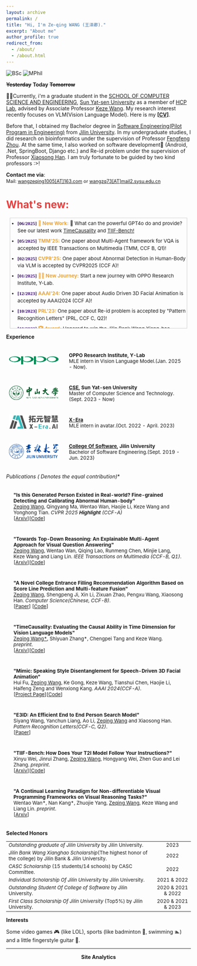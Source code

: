 ```yaml
---
layout: archive
permalink: /
title: "Hi, I'm Ze-qing WANG (王泽卿)."
excerpt: "About me"
author_profile: true
redirect_from: 
  - /about/
  - /about.html
---
```


![BSc](https://img.shields.io/badge/B.Sc.-Jilin%20Univ.%20(2019--2023)-yellowgreen?style=flat-square&color=181717&labelColor=red)
![MPhil](https://img.shields.io/badge/MPhil.-SYSU.%20(2023--Now)-yellowgreen?style=flat-square&color=181717&labelColor=blue)

<!-------------------->
<!-- **Seize the day, and do what you are passionate about.** -->
~~**Yesterday**~~ **Today** ~~**Tomorrow**~~

<!-- 🔥 **[UPDATE to 0601]Looking for Phd position for 26 fall around the world! Here is my [<a href="/files/WZQ_CV_UPDATE_TO_0601.pdf">CV</a>].** -->

🧑‍🎓Currently, i'm a graduate student in the [SCHOOL OF COMPUTER SCIENCE AND ENGINEERING](https://cse.sysu.edu.cn/), [Sun Yat-sen University](https://www.sysu.edu.cn/) as a member of [HCP Lab](https://www.sysu-hcp.net/), advised by Associate Professor [Keze Wang](https://kezewang.com/). My research interest recently focuses on VLM(Vision  Language Model). Here is my **[<a href="/files/WZQ_CV_UPDATE_TO_0601.pdf">CV</a>]**.

Before that, I obtained my Bachelor degree in [Software Engineering(Pilot Program in Engineering)](http://csw.jlu.edu.cn/info/1080/2824.htm) from [Jilin University](https://www.jlu.edu.cn/). In my undergraduate studies, I did research on bioinformatics under the supervision of Professor [Fengfeng Zhou](https://www.healthinformaticslab.org/). At the same time, I also worked on software development🔧 (Android, .Net, SpringBoot, Django etc.) and Re-id problem under the supervision of Professor [Xiaosong Han](https://ccst.jlu.edu.cn/info/1196/17217.htm). I am truly fortunate to be guided by two kind professors :>!

**Contact me via**:  
  <i class="fa fa-fw fa-envelope"></i> <font style="font-size: 0.9em;">Mail: <a href="mailto:wangzeqing1005@163.com">wangzeqing1005[AT]163.com</a> or <a href="mailto:wangzq73@mail2.sysu.edu.cn">wangzq73[AT]mail2.sysu.edu.cn</a></font>
<br>

<h1 style="color: rgb(231, 65, 65);"><b>What's new:</b></h1>


<!-- <div style="line-height: 1.5em; font-size: 0.95em">
  <p>
  <b>[06/2025]</b> 🤔 What can the powerful GPT4o do and provide? See our latest work <a href="https://github.com/Zeqing-Wang/TimeCausality">TimeCausality</a> and  <a href="https://github.com/A113N-W3I/TIIF-Bench">TIIF-Bench!</a><br>
  <b>[05/2025]</b> One paper about Multi-Agent framework for VQA is accepted by IEEE Transactions on Multimedia(TMM, CCF B, Q1)! <br>
  <b>[02/2025]</b> One paper about Abnormal Detection in Human-Body via VLM is accepted by CVPR2025(CCF A)! <br>
  <b>[01/2025]</b> Start a new journey with OPPO Research Institute, Y-Lab. <br>
  <b>[12/2023]</b> One paper about Audio Driven 3D Facial Animation is accepted by AAAI2024(CCF A)! <br>
  <b>[10/2023]</b> One paper about Re-id problem is accepted by "Pattern Recognition Letters"(PRL, CCF C, Q2)! <br>
  <b>[10/2022]</b> I won Jilin Bank Wang Xiang-hao scholarship! <br>
  <b>[09/2022]</b> I am successfully admitted to Sun Yat-sen University as MPhil in Computer Science and Technology!<br>
  <b>[12/2021]</b> One paper(chinese) is accepted by "Computer Science"(CCF B, chinese), this is my first paper!<br>
  </p>
</div> -->
<div style="height: 300px; overflow: auto; border: 1px solid #ccc; margin: 10px;">

<style>
  /* 这些样式与您提供的示例完全相同 */
  .date { font-family: Consolas; color: rgb(52, 13, 102); font-weight: bold; }
  .tag  { color: rgb(231, 165, 65); font-weight: bold; }
  .link-group a {
    color: #1a73e8;
    text-decoration: none;
    margin: 0 2px;
  }
  .link-group a:hover {
    text-decoration: underline;
  }
  /* 为了让列表更紧凑，添加一点自定义样式 */
  ul {
    padding-left: 20px;
    margin-top: 5px;
    margin-bottom: 5px;
  }
  li {
    margin-bottom: 8px; /* 增加列表项之间的间距 */
    line-height: 1.5em; 
    font-size: 0.95em;
  }
</style>

<ul>
  <li>
    <span class="date">[06/2025]</span>
    <span class="tag">🎉 New Work:</span>
    🤔 What can the powerful GPT4o do and provide? See our latest work <a href="https://github.com/Zeqing-Wang/TimeCausality">TimeCausality</a> and <a href="https://github.com/A113N-W3I/TIIF-Bench">TIIF-Bench!</a>
  </li>
  <li>
    <span class="date">[05/2025]</span>
    <span class="tag">TMM'25:</span>
    One paper about Multi-Agent framework for VQA is accepted by IEEE Transactions on Multimedia (TMM, CCF B, Q1)!
  </li>
  <li>
    <span class="date">[02/2025]</span>
    <span class="tag">CVPR'25:</span>
    One paper about Abnormal Detection in Human-Body via VLM is accepted by CVPR2025 (CCF A)!
  </li>
  <li>
    <span class="date">[01/2025]</span>
    <span class="tag">🧑‍💻 New Journey:</span>
    Start a new journey with OPPO Research Institute, Y-Lab.
  </li>
  <li>
    <span class="date">[12/2023]</span>
    <span class="tag">AAAI'24:</span>
    One paper about Audio Driven 3D Facial Animation is accepted by AAAI2024 (CCF A)!
  </li>
  <li>
    <span class="date">[10/2023]</span>
    <span class="tag">PRL'23:</span>
    One paper about Re-id problem is accepted by "Pattern Recognition Letters" (PRL, CCF C, Q2)!
  </li>
  <li>
    <span class="date">[10/2022]</span>
    <span class="tag">🏆 Award:</span>
    Honored to win the Jilin Bank Wang Xiang-hao scholarship!
  </li>
  <li>
    <span class="date">[09/2022]</span>
    <span class="tag">🎓 Admission:</span>
    Successfully admitted to Sun Yat-sen University as MPhil in Computer Science and Technology!
  </li>
  <li>
    <span class="date">[12/2021]</span>
    <span class="tag">🎉 First Paper:</span>
    One paper (chinese) is accepted by "Computer Science" (CCF B, chinese), this is my first paper!
  </li>
</ul>

</div>

**Experience**
<!-- <h2><b>Experience</b></h2> -->
<table style="width:100%;border:0px;border-spacing:0px;border-collapse:separate;margin-right:0;margin-left:0;font-size:0.95em;">
  <tr>
    <td style="padding:8px;width:30%;vertical-align:middle;border:none;">
      <img src='images/OPPO_logo.png' width="300">
    </td>
    <td style="padding:20px;width:70%;vertical-align:middle;border-right:none;border:none;">
      <b><a href="https://ur.oppo.com/"></a>OPPO Research Institute, Y-Lab</b>
      <br>
      MLE intern in Vision Language Model.(Jan. 2025 - Now).
      <br>
    </td>
  </tr>
  <tr>
    <td style="padding:8px;width:30%;vertical-align:middle;border:none;">
      <img src='images/sysu-removebg-preview.png' width="300">
    </td>
    <td style="padding:20px;width:70%;vertical-align:middle;border-right:none;border:none;">
      <b><a href="https://cse.sysu.edu.cn/">CSE</a>, Sun Yat-sen University</b>
      <br>
      Master of Computer Science and Technology.(Sept. 2023 - Now)
      <br>
    </td>
  </tr>
  <tr>
    <td style="padding:8px;width:30%;vertical-align:middle;border:none;">
      <img src='images/X-Era.png' width="300">
    </td>
    <td style="padding:20px;width:70%;vertical-align:middle;border-right:none;border:none;">
      <b><a href="https://yuan-avatar.com/">X-Era</a></b>
      <br>
      MLE intern in avatar.(Oct. 2022 - April. 2023)
      <br>
    </td>
  </tr>
  <tr>
    <td style="padding:8px;width:30%;vertical-align:middle;border:none;">
      <img src='images/jluselogo.png' width="300">
    </td>
    <td style="padding:20px;width:70%;vertical-align:middle;border-right:none;border:none;">
      <b><a href="http://csw.jlu.edu.cn/">College Of Software</a>, Jilin University</b>
      <br>
      Bachelor of Software Engineering.(Sept. 2019 - Jun. 2023)
      <br>
    </td>
  </tr>
  <!-- <tr>
    <td style="padding:8px;width:30%;vertical-align:middle;border:none;">
      <img src='images/zz7zlogo.png' width="300">
    </td>
    <td style="padding:20px;width:70%;vertical-align:middle;border-right:none;border:none;">
      <a href="http://zz7z.zzedu.net.cn/"><b>Zhengzhou No.7 Middle School</b></a>
      <br>
      Middle School.(Sept. 2013 - Jun. 2019)
      <br>
    </td>
  </tr> -->
</table>

**Publications (* Denotes the equal contribution)**
<!-- <h2><b>Publications</b></h2> -->
<table style="width:100%;border:None;border-spacing:0px;border-collapse:separate;margin-right:0;margin-left:0;font-size:0.95em;">
  <tr>
    <td style="padding:20px;width:70%;vertical-align:middle;border-right:none;border:none;">
      <b>"Is this Generated Person Existed in Real-world? Fine-grained Detecting and Calibrating Abnormal Human-body"</b>
      <br>
      <u>Zeqing Wang</u>, Qingyang Ma, Wentao Wan, Haojie Li, Keze Wang and Yonghong Tian.  <i>CVPR 2025 <b>Highlight</b> (CCF-A)</i>
      <br>
      [<a href="https://arxiv.org/abs/2411.14205">Arxiv</a>][<a href="https://github.com/Zeqing-Wang/HumanCalibrator">Code</a>]
    </td>
  </tr>

  <tr>
    <td style="padding:20px;width:70%;vertical-align:middle;border-right:none;border:none;">
      <b>"Towards Top-Down Reasoning: An Explainable Multi-Agent Approach for Visual Question Answering"</b>
      <br>
      <u>Zeqing Wang</u>, Wentao Wan, Qiqing Lao, Runmeng Chen, Minjie Lang, Keze Wang and Liang Lin. <i>IEEE Transactions on Multimedia (CCF-B, Q1)</i>.
      <br>
      [<a href="https://arxiv.org/pdf/2311.17331">Arxiv</a>][<a href="https://github.com/Zeqing-Wang/Towards-Top-Down-Reasoning">Code</a>]
    </td>
  </tr>
  <tr>
    <!-- <td style="padding:8px;width:30%;vertical-align:middle;border:none;">
      <a href="images/gaokao.png">
      <img src='images/gaokao.png' width="300">
      </a>
    </td> -->
    <td style="padding:20px;width:70%;vertical-align:middle;border-right:none;border:none;">
      <b>"A Novel College Entrance Filling Recommendation Algorithm Based on Score Line Prediction and Multi-feature Fusion"</b>
      <br>
      <u>Zeqing Wang</u>, Shengpeng Ji, Xin Li, Zixuan Zhao, Pengxu Wang, Xiaosong Han. <i>Computer Science(Chinese, CCF-B)</i>.
      <br>
      [<a href="https://www.jsjkx.com/CN/10.11896/jsjkx.211100266">Paper</a>]
      [<a href="https://github.com/Zeqing-Wang/Reco-PMW">Code</a>]
    </td>
  </tr>
  <tr>
    <td style="padding:20px;width:70%;vertical-align:middle;border-right:none;border:none;">
      <b>"TimeCausality: Evaluating the Causal Ability in Time Dimension for Vision Language Models"</b>
      <br>
      <u>Zeqing Wang*</u>, Shiyuan Zhang*, Chengpei Tang and Keze Wang. <i>preprint</i>.
      <br>
      [<a href="https://arxiv.org/abs/2505.15435">Arxiv</a>][<a href="https://github.com/Zeqing-Wang/TimeCausality">Code</a>]
    </td>
  </tr>

  <tr>
    <td style="padding:20px;width:70%;vertical-align:middle;border-right:none;border:none;">
      <b>"Mimic: Speaking Style Disentanglement for Speech-Driven 3D Facial Animation"</b>
      <br>
      Hui Fu, <u>Zeqing Wang</u>, Ke Gong, Keze Wang, Tianshui Chen, Haojie Li, Haifeng Zeng and Wenxiong Kang. <i>AAAI 2024(CCF-A)</i>.
      <br>
      [<a href="https://zeqing-wang.github.io/Mimic/">Project Page</a>][<a href="https://github.com/huifu99/Mimic">Code</a>]
    </td>
  </tr>


  <tr>
    <td style="padding:20px;width:70%;vertical-align:middle;border-right:none;border:none;">
      <b>"E3ID: An Efficient End to End Person Search Model"</b>
      <br>
      Siyang Wang, Yanchun Liang, Ao Li, <u>Zeqing Wang</u> and Xiaosong Han. <i>Pattern Recognition Letters(CCF-C, Q2)</i>.
      <br>
      [<a href="https://www.sciencedirect.com/science/article/pii/S0167865523003094">Paper</a>]
    </td>
  </tr>
  
  <tr>
    <td style="padding:20px;width:70%;vertical-align:middle;border-right:none;border:none;">
      <b>"TIIF-Bench: How Does Your T2I Model Follow Your Instructions?"</b>
      <br>
      Xinyu Wei, Jinrui Zhang, <u>Zeqing Wang</u>, Hongyang Wei, Zhen Guo and Lei Zhang. <i>preprint</i>.
      <br>
      [<a href="https://www.arxiv.org/abs/2506.02161">Arxiv</a>][<a href="https://github.com/A113N-W3I/TIIF-Bench">Code</a>]
    </td>
  </tr>

  <tr>
    <td style="padding:20px;width:70%;vertical-align:middle;border-right:none;border:none;">
      <b>"A Continual Learning Paradigm for Non-differentiable Visual Programming Frameworks on Visual Reasoning Tasks?"</b>
      <br>
      Wentao Wan*, Nan Kang*, Zhuojie Yang, <u>Zeqing Wang</u>, Keze Wang and Liang Lin. <i>preprint</i>.
      <br>
      [<a href="https://arxiv.org/pdf/2309.09809">Arxiv</a>]
    </td>
  </tr>

</table>

<!-- <h4><b>Miscellaneous</b></h4> -->
<!-- <h5><i>Articles & Projects</i></h5> -->

**Selected Honors**

<table style="border:none;font-size:0.95em;">
  <tr>
    <td style="border:none;"><i>Outstanding graduate of Jilin University </i> by Jilin University.
    </td>
    <td style="border:none;text-align:center;">2023
    </td>
  </tr>
  <tr>
    <td style="border:none;"><i>Jilin Bank Wang Xianghao Scholarship</i>(The highest honor of the college) by Jilin Bank & Jilin University.
    </td>
    <td style="border:none;text-align:center;">2022
    </td>
  </tr>
  <tr>
    <td style="border:none;"><i>CASC Scholarship</i> (15 students/14 schools) by CASC Committee.
    </td>
    <td style="border:none;text-align:center;">2022
    </td>
  </tr>
  <tr>
    <td style="border:none;"><i>Individual Scholarship Of Jilin University</i>  by Jilin University.
    </td>
    <td style="border:none;text-align:center;">2021 & 2022
    </td>
  </tr>
  <tr>
    <td style="border:none;"><i>Outstanding Student Of College of Software</i> by Jilin University.
    </td>
    <td style="border:none;text-align:center;">2020 & 2021 & 2022
    </td>
  </tr>
  <tr>
    <td style="border:none;"><i>First Class Scholarship Of Jilin University</i> (Top5%) by Jilin University.
    </td>
    <td style="border:none;text-align:center;">2020 & 2021 & 2023
    </td>
  </tr>
</table>

**Interests**
 
Some video games 🎮 (like LOL), sports (like badminton 🏸, swimming 🏊) and a little fingerstyle guitar 🎸.

--------

<center><b>Site Analytics</b></center>
<script type='text/javascript' id='clustrmaps' src='//cdn.clustrmaps.com/map_v2.js?cl=ffffff&w=150&t=n&d=T4UIhX2t22nm_qN1kFnxR_qI8tV9vvambgs4Ldcj7z0'></script>
